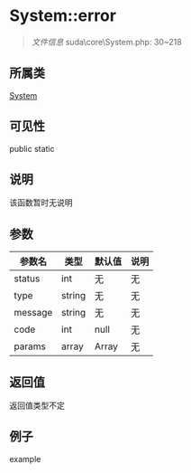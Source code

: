 # System::error

> *文件信息* suda\core\System.php: 30~218
## 所属类 

[System](../System.md)

## 可见性

  public  static
## 说明

该函数暂时无说明

## 参数

| 参数名 | 类型 | 默认值 | 说明 |
|--------|-----|-------|-------|
| status |  int | 无 | 无 |
| type |  string | 无 | 无 |
| message |  string | 无 | 无 |
| code |  int | null | 无 |
| params |  array | Array | 无 |

## 返回值
返回值类型不定

## 例子

example